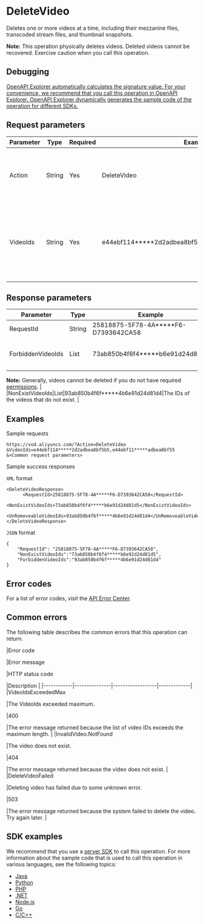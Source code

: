 # DeleteVideo

Deletes one or more videos at a time, including their mezzanine files, transcoded stream files, and thumbnail snapshots.

**Note:** This operation physically deletes videos. Deleted videos cannot be recovered. Exercise caution when you call this operation.

## Debugging

[OpenAPI Explorer automatically calculates the signature value. For your convenience, we recommend that you call this operation in OpenAPI Explorer. OpenAPI Explorer dynamically generates the sample code of the operation for different SDKs.](https://api.aliyun.com/#product=vod&api=DeleteVideo&type=RPC&version=2017-03-21)

## Request parameters

|Parameter|Type|Required|Example|Description|
|---------|----|--------|-------|-----------|
|Action|String|Yes|DeleteVideo|The operation that you want to perform. Set the value to **DeleteVideo**. |
|VideoIds|String|Yes|e44ebf114\*\*\*\*\*2d2adbea8bf5b5,e44ebf11\*\*\*\*\*adbea8bf55|The list of video IDs. Separate multiple IDs with commas \(,\). A maximum of 20 IDs can be specified. |

## Response parameters

|Parameter|Type|Example|Description|
|---------|----|-------|-----------|
|RequestId|String|25818875-5F78-4A\*\*\*\*\*F6-D7393642CA58|The ID of the request. |
|ForbiddenVideoIds|List|73ab850b4f6f4\*\*\*\*\*b6e91d24d81d5|The IDs of the videos that cannot be deleted.

 **Note:** Generally, videos cannot be deleted if you do not have required [permissions](~~113600h~~). |
|NonExistVideoIds|List|93ab850b4f6f\*\*\*\*\*4b6e91d24d81d4|The IDs of the videos that do not exist. |

## Examples

Sample requests

```
https://vod.aliyuncs.com/?Action=DeleteVideo
&VideoIds=e44ebf114*****2d2adbea8bf5b5,e44ebf11*****adbea8bf55
&<Common request parameters>
```

Sample success responses

`XML` format

```
<DeleteVideoResponse>
      <RequestId>25818875-5F78-4A*****F6-D7393642CA58</RequestId>
      <NonExistVideoIds>73ab850b4f6f4*****b6e91d24d81d5</NonExistVideoIds>
      <UnRemoveableVideoIds>93ab850b4f6f*****4b6e91d24d81d4</UnRemoveableVideoIds>
</DeleteVideoResponse>
```

`JSON` format

```
{
    "RequestId": "25818875-5F78-4A*****F6-D7393642CA58",
    "NonExistVideoIds":"73ab850b4f6f4*****b6e91d24d81d5",
    "ForbiddenVideoIds":"93ab850b4f6f*****4b6e91d24d81d4"
}
```

## Error codes

For a list of error codes, visit the [API Error Center](https://error-center.alibabacloud.com/status/product/vod).

## Common errors

The following table describes the common errors that this operation can return.

|Error code

|Error message

|HTTP status code

|Description |
|------------|---------------|------------------|-------------|
|VideoIdsExceededMax

|The VideoIds exceeded maximum.

|400

|The error message returned because the list of video IDs exceeds the maximum length. |
|InvalidVideo.NotFound

|The video does not exist.

|404

|The error message returned because the video does not exist. |
|DeleteVideoFailed

|Deleting video has failed due to some unknown error.

|503

|The error message returned because the system failed to delete the video. Try again later. |

## SDK examples

We recommend that you use a [server SDK](~~101789~~) to call this operation. For more information about the sample code that is used to call this operation in various languages, see the following topics:

-   [Java](~~61063~~)
-   [Python](~~61054~~)
-   [PHP](~~61069~~)
-   [.NET](~~84750~~)
-   [Node.js](~~101396~~)
-   [Go](~~101411~~)
-   [C/C++](~~101261~~)

